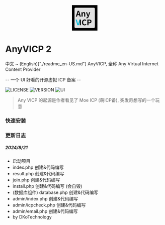 <div align="center">
    <img src="./logo.png" width="81" height="81">
</div>

# AnyVICP 2

中文 ~ (English)["./readme_en-US.md"]
AnyVICP, 全称 Any Virtual Internet Content Provider

-- 一个 UI 好看的开源虚拟 ICP 备案 --

![LICENSE](https://img.shields.io/badge/LICENSE-MIT-green)
![VERSION](https://img.shields.io/badge/Version-2.0.0-blue)
![UI](https://img.shields.io/badge/UI_Pack-MDUI_2_Bootstrap_5-red)

> Any VICP 的起源是作者看见了 Moe ICP (萌ICP备), 突发奇想写的一个玩意

### 快速安装


### 更新日志

##### 2024/8/21
- 启动项目
- index.php 创建&代码编写
- result.php 创建&代码编写
- join.php 创建&代码编写
- install.php 创建&代码编写 (会自毁)
- (数据库组件) database.php 创建&代码编写
- admin/index.php 创建&代码编写
- admin/icpcheck.php 创建&代码编写
- admin/email.php 创建&代码编写
- by DKoTechnology
